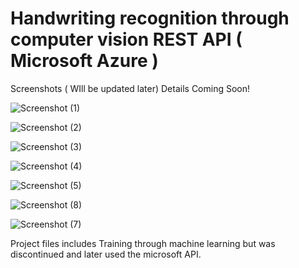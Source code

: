 # Handwriting recognition through computer vision REST API ( Microsoft Azure )
Screenshots ( WIll be updated later) 
Details Coming Soon!

![Screenshot (1)](https://user-images.githubusercontent.com/38296248/71597964-ff69be00-2b66-11ea-8503-0893e182dcca.png)

![Screenshot (2)](https://user-images.githubusercontent.com/38296248/71597968-009aeb00-2b67-11ea-82ef-6cd76042c8bc.png)

![Screenshot (3)](https://user-images.githubusercontent.com/38296248/71597971-009aeb00-2b67-11ea-8d18-9e74aae8be43.png)

![Screenshot (4)](https://user-images.githubusercontent.com/38296248/71597972-01338180-2b67-11ea-92cd-812a907071cd.png)

![Screenshot (5)](https://user-images.githubusercontent.com/38296248/71597975-01cc1800-2b67-11ea-8b4c-38f5feafe7e7.png)

![Screenshot (8)](https://user-images.githubusercontent.com/38296248/71597982-04c70880-2b67-11ea-83d9-11804997dd88.png)

![Screenshot (7)](https://user-images.githubusercontent.com/38296248/71597981-0395db80-2b67-11ea-8d01-3e56979c1e79.png)


Project files includes Training through machine learning but was discontinued and later used the microsoft API.
